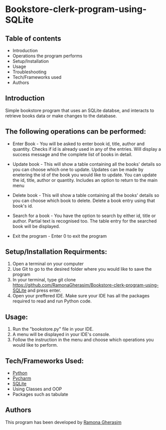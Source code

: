 # Bookstore-clerk-program-using-SQLite


## Table of contents

- Introduction
- Operations the program performs
- Setup/Installation
- Usage
- Troubleshooting
- Tech/Frameworks used
- Authors

## Introduction

Simple bookstore program that uses an SQLite databse, and interacts to retrieve books data or make changes to the database.

## **The following operations can be performed:**

* Enter Book - You will be asked to enter book id, title, author and quantity. Checks if id is already used in any of the entries. Will display a success message and the complete list of books in detail.

* Update book - This will show a table containing all the books' details so you can choose which one to update. Updates can be made by enetering the id of the book you would like to update. You can update the id, title, author or quantity. Includes an option to return to the main menu

* Delete book - This will show a table containing all the books' details so you can choose which book to delete. Delete a book entry using that book's id.

* Search for a book - You have the option to search by either id, title or author. Partial text is recognised too. The table entry for the searched book will be displayed.

* Exit the program - Enter 0 to exit the program


## Setup/Installation Requirments:

1. Open a terminal on your computer
2. Use Git to go to the desired folder where you would like to save the program
3. In your terminal, type git clone https://github.com/RamonaGherasim/Bookstore-clerk-program-using-SQLite and press enter.<br>
4. Open your preffered IDE.
Make sure your IDE has all the packages required to read and run Python code.


## Usage:
1. Run the "bookstore.py" file in your IDE.
2. A menu will be displayed in your IDE's console.
3. Follow the instruction in the menu and choose which operations you would like to perform.


## Tech/Frameworks Used:

* [Python](https://www.python.org/)
* [Pycharm](https://www.jetbrains.com/pycharm/)
* [SQLite](https://www.sqlite.org/index.html)
* Using Classes and OOP
* Packages such as tabulate 


## Authors
This program has been developed by [Ramona Gherasim](https://github.com/RamonaGherasim)
